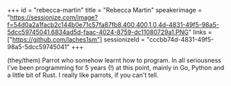 +++
id = "rebecca-martin"
title = "Rebecca Martin"
speakerimage = "https://sessionize.com/image?f=54d0a2a1facb2c144b0e71c57fa87fb8,400,400,1,0,4d-4831-49f5-98a5-5dcc59745041.6834ad5d-faac-4024-8759-dc11080729a1.PNG"
links = ["https://github.com/laches1sm"]
sessionizeId = "cccbb74d-4831-49f5-98a5-5dcc59745041"
+++

(they/them) Parrot who somehow learnt how to program. In all seriousness I've been programming for 5 years (!) at this point, mainly in Go, Python and a little bit of Rust. I really like parrots, if you can't tell. 